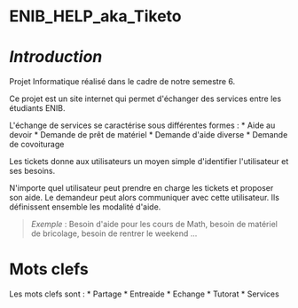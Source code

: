 # ENIB_HELP_aka_Tiketo

# *Introduction*

Projet Informatique réalisé dans le cadre de notre semestre 6.

Ce projet est un site internet qui permet d'échanger des services entre les étudiants ENIB.

L'échange de services se caractérise sous différentes formes :
    * Aide au devoir
    * Demande de prêt de matériel
    * Demande d'aide diverse
    * Demande de covoiturage 

Les tickets donne aux utilisateurs un moyen simple d'identifier l'utilisateur et ses besoins.

N'importe quel utilisateur peut prendre en charge les tickets et proposer son aide. Le demandeur peut alors communiquer avec cette utilisateur.
Ils définissent ensemble les modalité d'aide.

>*Exemple* : Besoin d'aide pour les cours de Math, besoin de matériel de bricolage, besoin de rentrer le weekend ... 

# Mots clefs

Les mots clefs sont :
	* Partage
	* Entreaide
	* Echange
	* Tutorat
	* Services 


